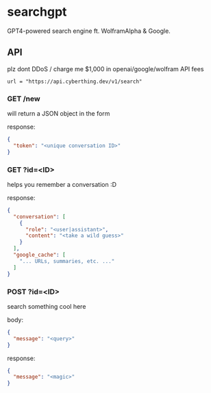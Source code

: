 # searchgpt
GPT4-powered search engine ft. WolframAlpha & Google.

## API
plz dont DDoS / charge me $1,000 in openai/google/wolfram API fees
```
url = "https://api.cyberthing.dev/v1/search"
```
### GET /new
will return a JSON object in the form

response:
```json
{
  "token": "<unique conversation ID>"
}
```

### GET ?id=\<ID\>
helps you remember a conversation :D

response:
```json
{
  "conversation": [
    {
      "role": "<user|assistant>",
      "content": "<take a wild guess>"
    }
  ],
  "google_cache": [
    "... URLs, summaries, etc. ..."
  ]
}
```

### POST ?id=\<ID\>
search something cool here

body:
```json
{
  "message": "<query>"
}
```
response:
```json
{
  "message": "<magic>"
}
```

